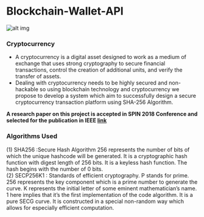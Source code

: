 # Blockchain-Wallet-API
![alt img](https://www.tibco.com/blog/wp-content/uploads/2018/02/enterprise-blockchain.png)<br>

### Cryptocurrency
* A cryptocurrency is a digital asset designed to work as a medium of exchange that uses strong cryptography to secure financial transactions, control the creation of additional units, and verify the transfer of assets.
* Dealing with cryptocurrency needs to be highly secured and non-hackable so using blockchain technology and cryptocurrency we propose to develop a system which aim to successfully design a secure cryptocurrency transaction platform using SHA-256 Algorithm. 

<b>A research paper on this project is accepted in SPIN 2018 Conference and selected for the publication in IEEE [link](https://ieeexplore.ieee.org/document/8711727) </b>

### Algorithms Used
(1) SHA256 :Secure Hash Algorithm 256 represents the number of bits of which the unique hashcode will be generated. It is a cryptographic hash function with digest length of 256 bits. It is a keyless hash function. The hash begins with the number of 0 bits. <br/>
(2) SECP256K1 : Standards of efficient cryptography. P stands for prime. 256 represents the key component which is a prime number to generate the curve. K represents the initial letter of some eminent mathematician’s name. 1 here implies that it’s the first implementation of the code algorithm. It is a pure SECG curve. It is constructed in a special non-random way which allows for especially efficient computation.

